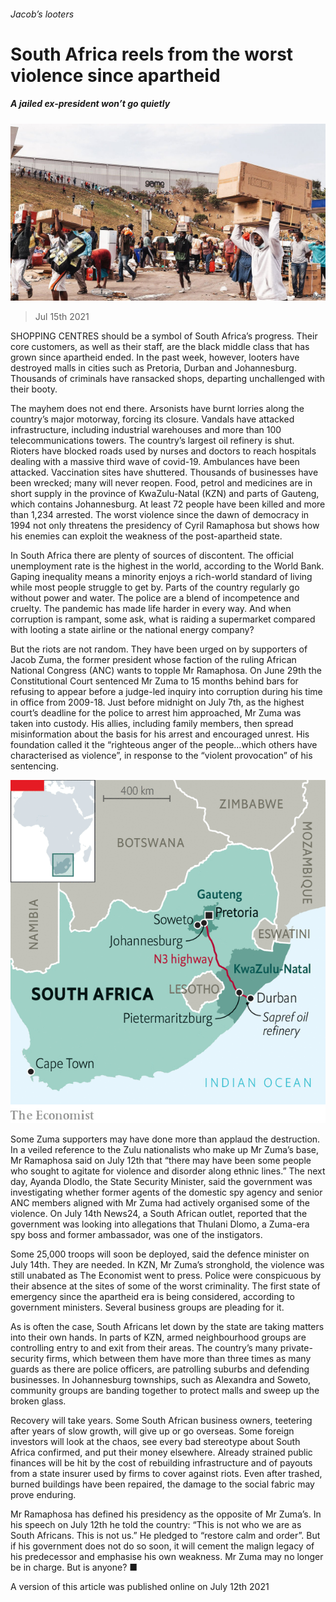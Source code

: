 ###### Jacob’s looters

# South Africa reels from the worst violence since apartheid 

##### A jailed ex-president won’t go quietly 

![image](images/20210717_MAP002.jpg) 

> Jul 15th 2021 

SHOPPING CENTRES should be a symbol of South Africa’s progress. Their core customers, as well as their staff, are the black middle class that has grown since apartheid ended. In the past week, however, looters have destroyed malls in cities such as Pretoria, Durban and Johannesburg. Thousands of criminals have ransacked shops, departing unchallenged with their booty.

The mayhem does not end there. Arsonists have burnt lorries along the country’s major motorway, forcing its closure. Vandals have attacked infrastructure, including industrial warehouses and more than 100 telecommunications towers. The country’s largest oil refinery is shut. Rioters have blocked roads used by nurses and doctors to reach hospitals dealing with a massive third wave of covid-19. Ambulances have been attacked. Vaccination sites have shuttered. Thousands of businesses have been wrecked; many will never reopen. Food, petrol and medicines are in short supply in the province of KwaZulu-Natal (KZN) and parts of Gauteng, which contains Johannesburg. At least 72 people have been killed and more than 1,234 arrested. The worst violence since the dawn of democracy in 1994 not only threatens the presidency of Cyril Ramaphosa but shows how his enemies can exploit the weakness of the post-apartheid state.


In South Africa there are plenty of sources of discontent. The official unemployment rate is the highest in the world, according to the World Bank. Gaping inequality means a minority enjoys a rich-world standard of living while most people struggle to get by. Parts of the country regularly go without power and water. The police are a blend of incompetence and cruelty. The pandemic has made life harder in every way. And when corruption is rampant, some ask, what is raiding a supermarket compared with looting a state airline or the national energy company?

But the riots are not random. They have been urged on by supporters of Jacob Zuma, the former president whose faction of the ruling African National Congress (ANC) wants to topple Mr Ramaphosa. On June 29th the Constitutional Court sentenced Mr Zuma to 15 months behind bars for refusing to appear before a judge-led inquiry into corruption during his time in office from 2009-18. Just before midnight on July 7th, as the highest court’s deadline for the police to arrest him approached, Mr Zuma was taken into custody. His allies, including family members, then spread misinformation about the basis for his arrest and encouraged unrest. His foundation called it the “righteous anger of the people...which others have characterised as violence”, in response to the “violent provocation” of his sentencing.

![image](images/20210717_MAM936.png) 


Some Zuma supporters may have done more than applaud the destruction. In a veiled reference to the Zulu nationalists who make up Mr Zuma’s base, Mr Ramaphosa said on July 12th that “there may have been some people who sought to agitate for violence and disorder along ethnic lines.” The next day, Ayanda Dlodlo, the State Security Minister, said the government was investigating whether former agents of the domestic spy agency and senior ANC members aligned with Mr Zuma had actively organised some of the violence. On July 14th News24, a South African outlet, reported that the government was looking into allegations that Thulani Dlomo, a Zuma-era spy boss and former ambassador, was one of the instigators.

Some 25,000 troops will soon be deployed, said the defence minister on July 14th. They are needed. In KZN, Mr Zuma’s stronghold, the violence was still unabated as The Economist went to press. Police were conspicuous by their absence at the sites of some of the worst criminality. The first state of emergency since the apartheid era is being considered, according to government ministers. Several business groups are pleading for it.

As is often the case, South Africans let down by the state are taking matters into their own hands. In parts of KZN, armed neighbourhood groups are controlling entry to and exit from their areas. The country’s many private-security firms, which between them have more than three times as many guards as there are police officers, are patrolling suburbs and defending businesses. In Johannesburg townships, such as Alexandra and Soweto, community groups are banding together to protect malls and sweep up the broken glass.

Recovery will take years. Some South African business owners, teetering after years of slow growth, will give up or go overseas. Some foreign investors will look at the chaos, see every bad stereotype about South Africa confirmed, and put their money elsewhere. Already strained public finances will be hit by the cost of rebuilding infrastructure and of payouts from a state insurer used by firms to cover against riots. Even after trashed, burned buildings have been repaired, the damage to the social fabric may prove enduring.

Mr Ramaphosa has defined his presidency as the opposite of Mr Zuma’s. In his speech on July 12th he told the country: “This is not who we are as South Africans. This is not us.” He pledged to “restore calm and order”. But if his government does not do so soon, it will cement the malign legacy of his predecessor and emphasise his own weakness. Mr Zuma may no longer be in charge. But is anyone? ■

A version of this article was published online on July 12th 2021

